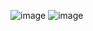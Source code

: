 ![image](https://github.com/akshrasingh/bharat_intern/assets/110145062/8c4cabd1-4454-473c-a6d8-9562a8e5285e)
![image](https://github.com/akshrasingh/bharat_intern/assets/110145062/bccdde61-0a49-40b1-b37c-3a34dab3f64e)


